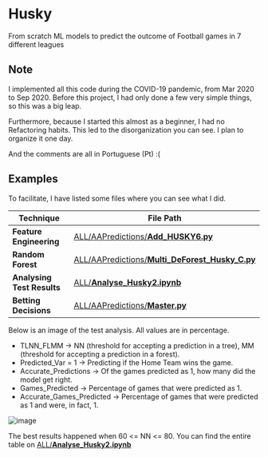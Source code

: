 # Husky
From scratch ML models to predict the outcome of Football games in 7 different leagues

## Note

I implemented all this code during the COVID-19 pandemic, from Mar 2020 to Sep 2020.
Before this project, I had only done a few very simple things, so this was a big leap.

Furthermore, because I started this almost as a beginner, I had no Refactoring habits. This led to the disorganization you can see.
I plan to organize it one day.

And the comments are all in Portuguese (Pt) :(

## Examples

To facilitate, I have listed some files where you can see what I did.

| Technique | File Path |
| ----------|---------- |
| **Feature Engineering** | [ALL/AAPredictions/**Add_HUSKY6.py**](ALL/AAPredictions/Add_HUSKY6.py) |
| **Random Forest** | [ALL/AAPredictions/**Multi_DeForest_Husky_C.py**](ALL/AAPredictions/Multi_DeForest_Husky_C.py) |
| **Analysing Test Results** | [ALL/**Analyse_Husky2.ipynb**](ALL/Analyze_Husky2.ipynb) |
| **Betting Decisions** | [ALL/AAPredictions/**Master.py**](ALL/AAPredictions/Master.py) |

Below is an image of the test analysis. All values are in percentage.
- TLNN_FLMM -> NN (threshold for accepting a prediction in a tree), MM (threshold for accepting a prediction in a forest).
- Predicted_Var = 1 -> Predicting if the Home Team wins the game.
- Accurate_Predictions -> Of the games predicted as 1, how many did the model get right.
- Games_Predicted -> Percentage of games that were predicted as 1.
- Accurate_Games_Predicted -> Percentage of games that were predicted as 1 and were, in fact, 1.
 
![image](https://github.com/jmseca/BettingBot/assets/82723911/e26abefe-1821-41e3-b77c-50589d220b30)


The best results happened when 60 <= NN <= 80. You can find the entire table on [ALL/**Analyse_Husky2.ipynb**](ALL/Analyze_Husky2.ipynb)


